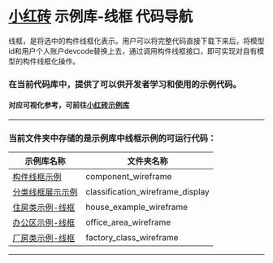 # [小红砖](www.bos.xyz) 示例库-线框 代码导航


线框，是将选中的构件线框化表示。用户可以将完整代码直接下载下来后，将模型id和用户个人账户devcode替换上去，通过调用构件线框接口，即可实现对自有模型的构件线框化操作。

### 在当前代码库中，提供了可以供开发者学习和使用的示例代码。

#### 对应可视化参考，可前往[小红砖示例库](https://www.bos.xyz/examples/)

---

### 当前文件夹中存储的是示例库中线框示例的可运行代码：

示例库名称 | 文件夹名称 
------------ | ------------- 
[构件线框示例](https://www.bos.xyz/examples/component_wireframe.html) | component_wireframe
[分类线框展示示例](https://www.bos.xyz/examples/classification_wireframe_display.html) | classification_wireframe_display
[住房类示例-线框](https://www.bos.xyz/examples/house_example_wireframe.html) | house_example_wireframe
[办公区示例-线框](https://www.bos.xyz/examples/office_area_wireframe.html) | office_area_wireframe
[厂房类示例-线框](https://www.bos.xyz/examples/factory_class_wireframe.html) | factory_class_wireframe

---
